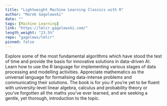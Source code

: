 ```yaml
---
title: "Lightweight Machine Learning Classics with R"
author: "Marek Gagolewski"
date: ""
tags: [Machine Learning]
link: "https://lmlcr.gagolewski.com/"
length_weight: "23.5%"
repo: "gagolews/lmlcr"
pinned: false
---
```


Explore some of the most fundamental algorithms which have stood the test of time and provide the basis for innovative solutions in data-driven AI. Learn how to use the R language for implementing various stages of data processing and modelling activities. Appreciate mathematics as the universal language for formalising data-intense problems and communicating their solutions. The book is for you if you’re yet to be fluent with university-level linear algebra, calculus and probability theory or you’ve forgotten all the maths you’ve ever learned, and are seeking a gentle, yet thorough, introduction to the topic.

